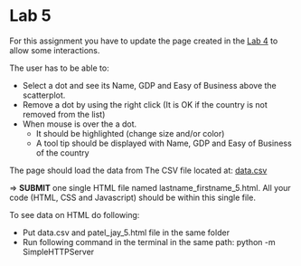 # Lab 5

For this assignment you have to update the page created in the [Lab 4](https://github.com/jaympatel/InformationVisualization/tree/master/LAB4) to allow some interactions.

The user has to be able to:

- Select a dot and see its Name, GDP and Easy of Business above the scatterplot.
- Remove a dot by using the right click (It is OK if the country is not removed from the list)
- When mouse is over the a dot.
    - It should be highlighted (change size and/or color)
    - A tool tip should be displayed with Name, GDP and Easy of Business of the country

The page should load the data from The CSV file located at: [data.csv](https://github.com/jaympatel/InformationVisualization/blob/master/LAB5/data.csv)

=> **SUBMIT** one single HTML file named lastname_firstname_5.html. All your code (HTML, CSS and Javascript) should be within this single file.

To see data on HTML do following:

- Put data.csv and patel_jay_5.html file in the same folder
- Run following command in the terminal in the same path: python -m SimpleHTTPServer
